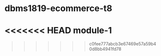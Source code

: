 # dbms1819-ecommerce-t8
<<<<<<< HEAD
module-1
=======
>>>>>>> c0fee777abcb3e67469e57a59b40d8bb4941fd78
